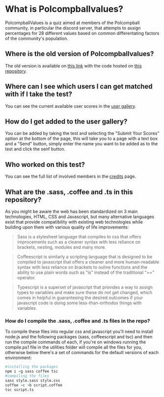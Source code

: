 # What is Polcompballvalues?
PolcompballValues is a quiz aimed at members of the Polcompball community, in particular the discord server, that attempts to assign percentages for 28 different values based on common differentating factors of the community's population.

## Where is the old version of Polcompballvalues?
The old version is available on [this link](https://polcompballvalues.github.io/legacy/) with the code hosted on [this repository](https://github.com/Polcompballvalues/legacy).

## Where can I see which users I can get matched with if I take the test?
You can see the current available user scores in the [user gallery](https://polcompballvalues.github.io/gallery.html).

## How do I get added to the user gallery?
You can be added by taking the test and selecting the "Submit Your Scores" option at the bottom of the page, this will take you to a page with a text box and a "Send" button, simply enter the name you want to be added as to the test and click the senf button.

## Who worked on this test?
You can see the full list of involved members in the [credits](https://polcompballvalues.github.io/credits.html) page.

## What are the .sass, .coffee and .ts in this repository?
As you might be aware the web has been standardized on 3 main technologies, HTML, CSS and Javascript, but many alternative languages exist that provide compatibility with existing web technologies while building upon them with various quality of life improvements:

>Sass is a stylesheet language that compiles to css that offers improcements such as a cleaner syntax with less reliance on brackets, nesting, modules and many more.

>Coffeescript is similarly a scripting language that is designed to be compiled to javascript that offers a cleaner and more human-readable syntax with less reliance on brackets to ouline functions and the ability to use plain words such as "is" instead of the traditional "==" operator.

>Typescript is a superset of javascript that provides a way to assign types to variables and make sure these do not get changed, which comes in helpful in guaranteeing the desired outcomes if  your javascript code is doing some less-than-orthodox things with variables.

### How do I compile the .sass, .coffee and .ts files in the repo?
To compile these files into regular css and javascript you'll need to install node.js and the following packages (sass, coffeescript and tsc) and then run the compile commands of each, if you're on windows running the compile.ps1 file in the utilities folder will compile all the files for you, otherwise below there's a set of commands for the default versions of each environment:
```coffeescript
#installing the packages
npm i -g sass coffee tsc
#compiling the files
sass style.sass style.css
coffee -c -b script.coffee
tsc script.ts
```


